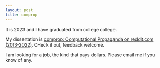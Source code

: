 ```yaml
---
layout: post
title: comprop 
---
```

It is 2023 and I have graduated from college college.

My dissertation is [comprop: Computational Propaganda on reddit.com (2013-2022)](https://propaganda.computer). CHeck it out, feedback welcome.

I am looking for a job, the kind that pays dollars. Please email me if you know of any.
